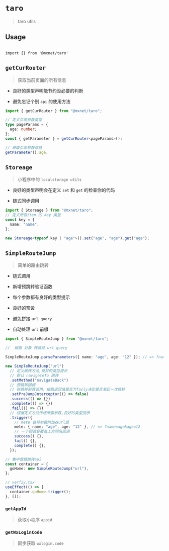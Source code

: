<!--
 * @Author: 邱狮杰
 * @Date: 2022-06-22 16:14:04
 * @LastEditTime: 2022-06-25 11:09:42
 * @Description:
 * @FilePath: /repo/packages/taro/README.md
-->

# `taro`

> taro utils

## Usage

```

import {} from '@mxnet/taro'

```

## `getCurRouter`

> 获取当前页面的所有信息

- 良好的类型声明能节约没必要的判断

- 避免忘记个别 `api` 的使用方法

```ts
import { getCurRouter } from "@mxnet/taro";

// 定义页面参数类型
type pageParams = {
  age: number;
};
const { getParameter } = getCurRouter<pageParams>();

// 获取页面参数信息
getParameter().age;
```

## `Storeage`

> 小程序中的 `localstorage utils`

- 良好的类型声明会在定义 `set` 和 `get` 的检查你的代码

- 链式同步调用

```ts
import { Storeage } from "@mxnet/taro";
// 定义所有item 的 key 类型
const key = {
  name: "name",
};

new Storeage<typeof key | "age">().set("age", "age").get("age");
```

## `SimpleRouteJump`

> 简单的路由跳转

- 链式调用

- 新增预跳转验证函数

- 每个参数都有良好的类型提示

- 良好的预设

- 避免拼接 `url query`

- 自动处理 `url` 前缀

```ts
import { SimpleRouteJump } from "@mxnet/taro";

//  根据 对象 转换成 url query

SimpleRouteJump.parseParameters({ name: "age", age: "12" }); // => ?name=age&age=12

new SimpleRouteJump("url")
  // 定义跳转方法,良好的类型提示
  // 默认 navigateTo 跳转
  .setMethod("navigateBack")
  // 预跳转回调
  // 在跳转前背调用，根据返回值是否为fasly决定是否发起一次跳转
  .setPreJumpJnterceptor(() => false)
  .success(() => {})
  .complete(() => {})
  .fail(() => {})
  // 根据定义方法传递所需参数,良好的类型提示
  .trigger({
    // mete 会将参数附加在url后
    mete: { name: "age", age: "12" }, // => ?name=age&age=12
    // 一下回调会覆盖上方同名回调
    success() {},
    fail() {},
    complete() {},
  });
```

```ts
// 集中管理跳转api
const container = {
  goHome: new SimpleRouteJump("url"),
};

// verfiy.tsx
useEffect(() => {
  container.goHome.trigger();
}, []);
```

### `getAppId`

> 获取小程序 `appid`

### `getWxLoginCode`

> 同步获取 `wxlogin.code`
